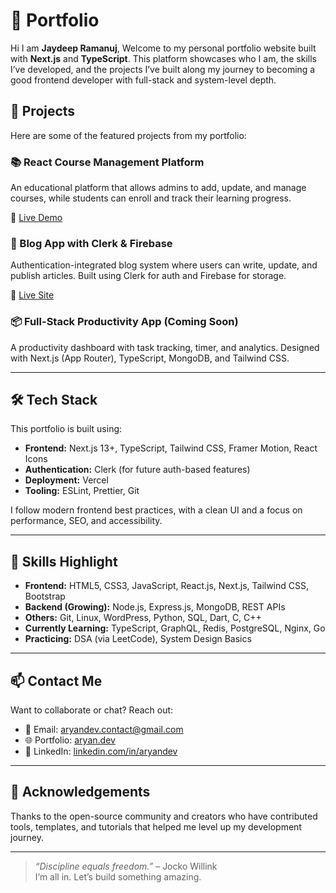 # 💼 Portfolio

Hi I am **Jaydeep Ramanuj**, Welcome to my personal portfolio website built with **Next.js** and **TypeScript**. This platform showcases who I am, the skills I’ve developed, and the projects I’ve built along my journey to becoming a good frontend developer with full-stack and system-level depth.

## 🚀 Projects

Here are some of the featured projects from my portfolio:

### 📚 React Course Management Platform

An educational platform that allows admins to add, update, and manage courses, while students can enroll and track their learning progress.

🔗 [Live Demo](https://react-course-mgmt.vercel.app)

### 📝 Blog App with Clerk & Firebase

Authentication-integrated blog system where users can write, update, and publish articles. Built using Clerk for auth and Firebase for storage.

🔗 [Live Site](https://clerk-firebase-blog.vercel.app)

### 📦 Full-Stack Productivity App (Coming Soon)

A productivity dashboard with task tracking, timer, and analytics. Designed with Next.js (App Router), TypeScript, MongoDB, and Tailwind CSS.

---

## 🛠 Tech Stack

This portfolio is built using:

- **Frontend:** Next.js 13+, TypeScript, Tailwind CSS, Framer Motion, React Icons
- **Authentication:** Clerk (for future auth-based features)
- **Deployment:** Vercel
- **Tooling:** ESLint, Prettier, Git

I follow modern frontend best practices, with a clean UI and a focus on performance, SEO, and accessibility.

---

## 🧠 Skills Highlight

- **Frontend:** HTML5, CSS3, JavaScript, React.js, Next.js, Tailwind CSS, Bootstrap
- **Backend (Growing):** Node.js, Express.js, MongoDB, REST APIs
- **Others:** Git, Linux, WordPress, Python, SQL, Dart, C, C++
- **Currently Learning:** TypeScript, GraphQL, Redis, PostgreSQL, Nginx, Go
- **Practicing:** DSA (via LeetCode), System Design Basics

---

## 📫 Contact Me

Want to collaborate or chat? Reach out:

- 📧 Email: <aryandev.contact@gmail.com>
- 🌐 Portfolio: [aryan.dev](https://aryan.dev)
- 💼 LinkedIn: [linkedin.com/in/aryandev](https://linkedin.com/in/aryandev)

---

## 🙌 Acknowledgements

Thanks to the open-source community and creators who have contributed tools, templates, and tutorials that helped me level up my development journey.

---

> _“Discipline equals freedom.”_ – Jocko Willink  
> I’m all in. Let’s build something amazing.
